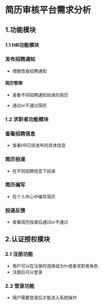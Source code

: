 # 简历审核平台需求分析

## 1.功能模块

### 1.1 HR功能模块 

### 发布招聘通知

- 增删改查招聘通知

#### 简历管理

- 查看不同招聘通知投递的简历

- 通过or不通过简历

### 1.2 求职者功能模块

### 查看招聘信息

- 查看HR已经发布的具体信息

### 简历投递

- 在不同招聘信息下投递

### 简历编写

- 在个人中心中编写简历

### 投递反馈

- 查看简历投递后通过or不通过

## 2.认证授权模块

### 2.1 注册功能

- 用户可以在注册时选择成为hr或者求职者角色
- 注册后可以登录

### 2.2 登录功能

- 用户需要登录后才能进入系统操作